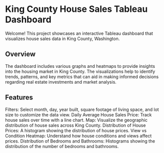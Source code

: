 # King County House Sales Tableau Dashboard<br>
Welcome! This project showcases an interactive Tableau dashboard that visualizes house sales data in King County, Washington.

## Overview<br>
The dashboard includes various graphs and heatmaps to provide insights into the housing market in King County. The visualizations help to identify trends, patterns, and key metrics that can aid in making informed decisions regarding real estate investments and market analysis.

## Features<br>
Filters: Select month, day, year built, square footage of living space, and lot size to customize the data view.
Daily Average House Sales Price: Track house sales over time with a line chart.
Map: Visualize the geographic distribution of house sales across King County.
Distribution of House Prices: A histogram showing the distribution of house prices.
View vs Condition Heatmap: Understand how house conditions and views affect prices.
Distribution of Bedrooms and Bathrooms: Histograms showing the distribution of the number of bedrooms and bathrooms.
